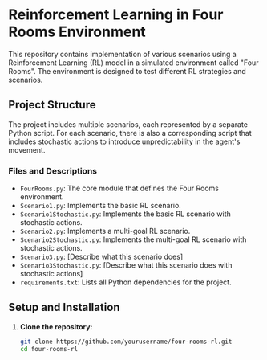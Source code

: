 # Reinforcement Learning in Four Rooms Environment

This repository contains implementation of various scenarios using a Reinforcement Learning (RL) model in a simulated environment called "Four Rooms". The environment is designed to test different RL strategies and scenarios.

## Project Structure

The project includes multiple scenarios, each represented by a separate Python script. For each scenario, there is also a corresponding script that includes stochastic actions to introduce unpredictability in the agent's movement.

### Files and Descriptions

- `FourRooms.py`: The core module that defines the Four Rooms environment.
- `Scenario1.py`: Implements the basic RL scenario.
- `Scenario1Stochastic.py`: Implements the basic RL scenario with stochastic actions.
- `Scenario2.py`: Implements a multi-goal RL scenario.
- `Scenario2Stochastic.py`: Implements the multi-goal RL scenario with stochastic actions.
- `Scenario3.py`: [Describe what this scenario does]
- `Scenario3Stochastic.py`: [Describe what this scenario does with stochastic actions]
- `requirements.txt`: Lists all Python dependencies for the project.

## Setup and Installation

1. **Clone the repository:**
   ```bash
   git clone https://github.com/yourusername/four-rooms-rl.git
   cd four-rooms-rl
